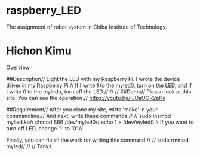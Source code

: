 # raspberry_LED
The assignment of robot system in Chiba Institute of Technology.  

Hichon Kimu  
====

Overview

##Description//
Light the LED with my Raspberry Pi. I wrote the device driver in my Raspberry Pi.//
If I write 1 to the myled0, turn on the LED, and if I write 0 to the myledo, turn off the LED.//
//
//
##Demo//
Please look at this site. You can see the operation.//
https://youtu.be/IJDaOOR2aKs

##Requirement//
After you clone my site, wirte 'make' in your commandline.//
And next, write these commands.//
//
sudo insmod mylied.ko//
chmod 666 /dev/myled0//
echo 1 > /dev/myled0     # If you want to turn off LED, change '1' to '0'.//

Finally, you can finish the work for writing this command.//
//
sudo rmmod myled//
//
//
Tanks.
